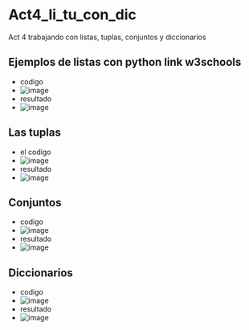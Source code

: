 # Act4_li_tu_con_dic
Act 4 trabajando con listas, tuplas, conjuntos y diccionarios

## Ejemplos de listas con python link w3schools
- codigo
- ![image](https://github.com/user-attachments/assets/8f62fc69-7d23-4a9e-83f4-fc60dd80a196)
- resultado
- ![image](https://github.com/user-attachments/assets/72009f6f-664c-4346-9db4-f3200edb778e)

## Las tuplas
- el codigo
- ![image](https://github.com/user-attachments/assets/ca25c655-8ba9-4f0c-877e-3374d05cae53)
- resultado
- ![image](https://github.com/user-attachments/assets/51774ec4-7d46-47cc-8a0d-eeb4350cddc0)

## Conjuntos
- codigo
- ![image](https://github.com/user-attachments/assets/e119db1c-b352-4394-b28d-99421cd1522a)
- resultado
- ![image](https://github.com/user-attachments/assets/fddd9ea1-927c-4160-b54c-dd8659365be6)

## Diccionarios
- codigo
- ![image](https://github.com/user-attachments/assets/77cfa5f6-9e82-4d82-a25a-e9e9a850a0e6)
- resultado
- ![image](https://github.com/user-attachments/assets/f220cebb-27aa-423e-a0f1-bb9a77201214)


